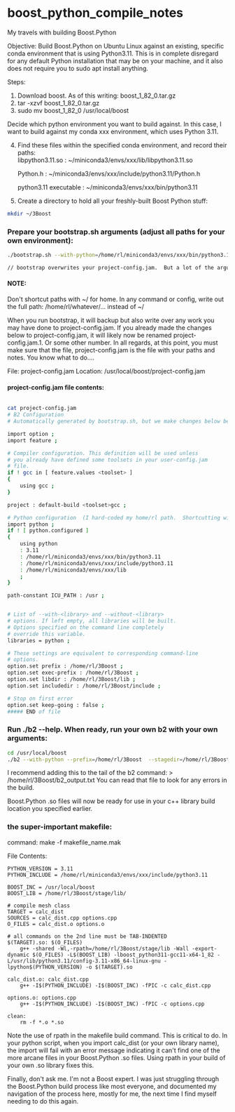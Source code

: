# boost_python_compile_notes
My travels with building Boost.Python


Objective:  Build Boost.Python on Ubuntu Linux against an existing, specific conda environment that is using Python3.11.  This is in complete disregard for any default Python installation that may be on your machine, and it also does not require you to sudo apt install anything.

Steps: 
1.  Download boost.  As of this writing:  boost_1_82_0.tar.gz
2.  tar -xzvf boost_1_82_0.tar.gz
3.  sudo mv boost_1_82_0 /usr/local/boost

Decide which python environment you want to build against.  In this case, I want to build against my conda xxx environment, which uses Python 3.11.

4.  Find these files within the specified conda environment, and record their paths:  
    libpython3.11.so :       ~/miniconda3/envs/xxx/lib/libpython3.11.so
    
    Python.h    :            ~/miniconda3/envs/xxx/include/python3.11/Python.h
    
    python3.11 executable   :     ~/miniconda3/envs/xxx/bin/python3.11
    
5.  Create a directory to hold all your freshly-built Boost Python stuff:
```bash
mkdir ~/3Boost
```

### Prepare your bootstrap.sh arguments (adjust all paths for your own environment):
```bash
./bootstrap.sh --with-python=/home/rl/miniconda3/envs/xxx/bin/python3.11 --with-python-root=/home/rl/miniconda3/envs/xxx --with-python-version=3.11 --with-libraries=python --with-icu --with-icu=/home/rl/miniconda3/envs/xxx/lib --prefix=/home/rl/3Boost --exec-prefix=/home/rl/3Boost --libdir=/home/rl/3Boost/lib --includedir=/home/rl/3Boost/include

// bootstrap overwrites your project-config.jam.  But a lot of the arguments I passed to bootstrap were to build the project-config.jam file properly anyway.  Nevertheless, always cat project-config.jam to assert that it contains what you need it to contain.
```

#### NOTE:  

Don't shortcut paths with ~/ for home.  In any command or config, write out the full path: /home/rl/whatever/... instead of ~/

When you run bootstrap, it will backup but also write over any work you may have done to project-config.jam.  If you already made the changes below to project-config.jam, it will likely now be renamed project-config.jam.1.  Or some other number.  In all regards, at this point, you must make sure that the file, project-config.jam is the file with your paths and notes.  You know what to do....  

File:  project-config.jam    Location: /usr/local/boost/project-config.jam

#### project-config.jam file contents:
```bash

cat project-config.jam
# B2 Configuration
# Automatically generated by bootstrap.sh, but we make changes below before running ./b2 ....

import option ;
import feature ;

# Compiler configuration. This definition will be used unless
# you already have defined some toolsets in your user-config.jam
# file.
if ! gcc in [ feature.values <toolset> ]
{
    using gcc ; 
}

project : default-build <toolset>gcc ;

# Python configuration  (I hard-coded my home/rl path.  Shortcutting with ~/ does not work.  Fix path to suit your proper /home/whatever/ path.
import python ;
if ! [ python.configured ]
{
    using python 
    : 3.11 
    : /home/rl/miniconda3/envs/xxx/bin/python3.11
    : /home/rl/miniconda3/envs/xxx/include/python3.11
    : /home/rl/miniconda3/envs/xxx/lib
    ;
}

path-constant ICU_PATH : /usr ;


# List of --with-<library> and --without-<library>
# options. If left empty, all libraries will be built.
# Options specified on the command line completely
# override this variable.
libraries = python ;

# These settings are equivalent to corresponding command-line
# options.
option.set prefix : /home/rl/3Boost ;
option.set exec-prefix : /home/rl/3Boost ;
option.set libdir : /home/rl/3Boost/lib ;
option.set includedir : /home/rl/3Boost/include ;

# Stop on first error
option.set keep-going : false ;
##### END of file 
```

### Run ./b2 --help.  When ready, run your own b2 with your own arguments:
```bash
cd /usr/local/boost
./b2 --with-python --prefix=/home/rl/3Boost  --stagedir=/home/rl/3Boost/stage  stage --build-type=complete  --build-dir=/home/rl/3Boost-build --layout=versioned --variant=release --link=shared threading=single,multi runtime-link=static,shared
```
I recommend adding this to the tail of the b2 command:  > /home/rl/3Boost/b2_output.txt
You can read that file to look for any errors in the build.  

Boost.Python .so files will now be ready for use in your c++ library build location you specified earlier.

###  the super-important makefile:
command:  make -f makefile_name.mak

File Contents:
```
PYTHON_VERSION = 3.11
PYTHON_INCLUDE = /home/rl/miniconda3/envs/xxx/include/python3.11

BOOST_INC = /usr/local/boost
BOOST_LIB = /home/rl/3Boost/stage/lib/

# compile mesh class
TARGET = calc_dist
SOURCES = calc_dist.cpp options.cpp
O_FILES = calc_dist.o options.o

# all commands on the 2nd line must be TAB-INDENTED
$(TARGET).so: $(O_FILES)
	g++ -shared -Wl,-rpath=/home/rl/3Boost/stage/lib -Wall -export-dynamic $(O_FILES) -L$(BOOST_LIB) -lboost_python311-gcc11-x64-1_82 -L/usr/lib/python3.11/config-3.11-x86_64-linux-gnu -lpython$(PYTHON_VERSION) -o $(TARGET).so

calc_dist.o: calc_dist.cpp
	g++ -I$(PYTHON_INCLUDE) -I$(BOOST_INC) -fPIC -c calc_dist.cpp

options.o: options.cpp
	g++ -I$(PYTHON_INCLUDE) -I$(BOOST_INC) -fPIC -c options.cpp

clean:
	rm -f *.o *.so

```

Note the use of rpath in the makefile build command.  This is critical to do.  In your python script, when you import calc_dist (or your own library name), the import will fail with an error message indicating it can't find one of the more arcane files in your Boost.Python .so files.  Using rpath in your build of your own .so library fixes this.


Finally, don't ask me.  I'm not a Boost expert.  I was just struggling through the Boost.Python build process like most everyone, and documented my navigation of the process here, mostly for me, the next time I find myself needing to do this again.


